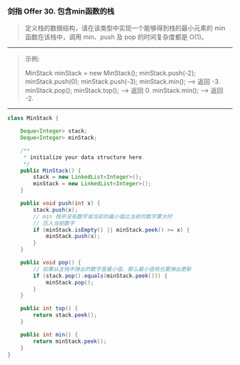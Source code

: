 ### 剑指 Offer 30. 包含min函数的栈

>定义栈的数据结构，请在该类型中实现一个能够得到栈的最小元素的 min 函数在该栈中，调用 min、push 及 pop 的时间复杂度都是 O(1)。
***
>示例:
>
>MinStack minStack = new MinStack();
>minStack.push(-2);
>minStack.push(0);
>minStack.push(-3);
>minStack.min();   --> 返回 -3.
>minStack.pop();
>minStack.top();      --> 返回 0.
>minStack.min();   --> 返回 -2.
***
```java
class MinStack {

    Deque<Integer> stack;
    Deque<Integer> minStack;

    /**
     * initialize your data structure here.
     */
    public MinStack() {
        stack = new LinkedList<Integer>();
        minStack = new LinkedList<Integer>();
    }

    public void push(int x) {
        stack.push(x);
        // min 栈中没有数字或当前的最小值比当前的数字要大时
        // 压入当前数字
        if (minStack.isEmpty() || minStack.peek() >= x) {
            minStack.push(x);
        }
    }

    public void pop() {
        // 如果从主栈中弹出的数字是最小值，那么最小值栈也要弹出更新
        if (stack.pop().equals(minStack.peek())) {
            minStack.pop();
        }
    }

    public int top() {
        return stack.peek();
    }

    public int min() {
        return minStack.peek();
    }
}
```